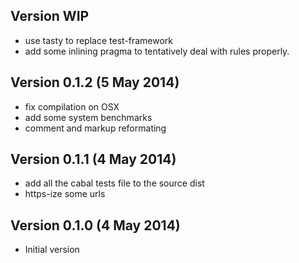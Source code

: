 ## Version WIP

- use tasty to replace test-framework
- add some inlining pragma to tentatively deal with rules properly.

## Version 0.1.2 (5 May 2014)

- fix compilation on OSX
- add some system benchmarks
- comment and markup reformating

## Version 0.1.1 (4 May 2014)

- add all the cabal tests file to the source dist
- https-ize some urls

## Version 0.1.0 (4 May 2014)

- Initial version
